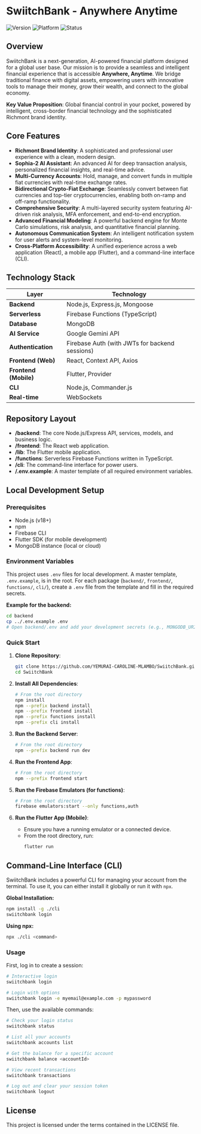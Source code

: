 # SwiitchBank - Anywhere Anytime

![Version](https://img.shields.io/badge/Version-1.0.0-blue.svg)
![Platform](https://img.shields.io/badge/Platform-Node.js%20|%20React%20|%20Flutter-brightgreen.svg)
![Status](https://img.shields.io/badge/Status-Live-green.svg)

## Overview

SwiitchBank is a next-generation, AI-powered financial platform designed for a global user base. Our mission is to provide a seamless and intelligent financial experience that is accessible **Anywhere, Anytime**. We bridge traditional finance with digital assets, empowering users with innovative tools to manage their money, grow their wealth, and connect to the global economy.

**Key Value Proposition**: Global financial control in your pocket, powered by intelligent, cross-border financial technology and the sophisticated Richmont brand identity.

## Core Features

-   **Richmont Brand Identity**: A sophisticated and professional user experience with a clean, modern design.
-   **Sophia-2 AI Assistant**: An advanced AI for deep transaction analysis, personalized financial insights, and real-time advice.
-   **Multi-Currency Accounts**: Hold, manage, and convert funds in multiple fiat currencies with real-time exchange rates.
-   **Bidirectional Crypto-Fiat Exchange**: Seamlessly convert between fiat currencies and top-tier cryptocurrencies, enabling both on-ramp and off-ramp functionality.
-   **Comprehensive Security**: A multi-layered security system featuring AI-driven risk analysis, MFA enforcement, and end-to-end encryption.
-   **Advanced Financial Modeling**: A powerful backend engine for Monte Carlo simulations, risk analysis, and quantitative financial planning.
-   **Autonomous Communication System**: An intelligent notification system for user alerts and system-level monitoring.
-   **Cross-Platform Accessibility**: A unified experience across a web application (React), a mobile app (Flutter), and a command-line interface (CLI).

## Technology Stack

| Layer                | Technology                                        |
| -------------------- | ------------------------------------------------- |
| **Backend**          | Node.js, Express.js, Mongoose                     |
| **Serverless**       | Firebase Functions (TypeScript)                   |
| **Database**         | MongoDB                                           |
| **AI Service**       | Google Gemini API                                 |
| **Authentication**   | Firebase Auth (with JWTs for backend sessions)    |
| **Frontend (Web)**   | React, Context API, Axios                         |
| **Frontend (Mobile)**| Flutter, Provider                                 |
| **CLI**              | Node.js, Commander.js                             |
| **Real-time**        | WebSockets                                        |

## Repository Layout

-   **/backend**: The core Node.js/Express API, services, models, and business logic.
-   **/frontend**: The React web application.
-   **/lib**: The Flutter mobile application.
-   **/functions**: Serverless Firebase Functions written in TypeScript.
-   **/cli**: The command-line interface for power users.
-   **/.env.example**: A master template of all required environment variables.

## Local Development Setup

### Prerequisites

-   Node.js (v18+)
-   npm
-   Firebase CLI
-   Flutter SDK (for mobile development)
-   MongoDB instance (local or cloud)

### Environment Variables

This project uses `.env` files for local development. A master template, `.env.example`, is in the root. For each package (`backend/`, `frontend/`, `functions/`, `cli/`), create a `.env` file from the template and fill in the required secrets.

**Example for the backend:**
```bash
cd backend
cp ../.env.example .env
# Open backend/.env and add your development secrets (e.g., MONGODB_URI, GEMINI_API_KEY)
```

### Quick Start

1.  **Clone Repository**:
    ```bash
    git clone https://github.com/YEMURAI-CAROLINE-MLAMBO/SwiitchBank.git
    cd SwiitchBank
    ```

2.  **Install All Dependencies**:
    ```bash
    # From the root directory
    npm install
    npm --prefix backend install
    npm --prefix frontend install
    npm --prefix functions install
    npm --prefix cli install
    ```

3.  **Run the Backend Server**:
    ```bash
    # From the root directory
    npm --prefix backend run dev
    ```

4.  **Run the Frontend App**:
    ```bash
    # From the root directory
    npm --prefix frontend start
    ```

5.  **Run the Firebase Emulators (for functions)**:
    ```bash
    # From the root directory
    firebase emulators:start --only functions,auth
    ```

6.  **Run the Flutter App (Mobile)**:
    -   Ensure you have a running emulator or a connected device.
    -   From the root directory, run:
        ```bash
        flutter run
        ```

## Command-Line Interface (CLI)

SwiitchBank includes a powerful CLI for managing your account from the terminal. To use it, you can either install it globally or run it with `npx`.

**Global Installation:**
```bash
npm install -g ./cli
swiitchbank login
```

**Using npx:**
```bash
npx ./cli <command>
```

### Usage

First, log in to create a session:
```bash
# Interactive login
swiitchbank login

# Login with options
swiitchbank login -e myemail@example.com -p mypassword
```

Then, use the available commands:
```bash
# Check your login status
swiitchbank status

# List all your accounts
swiitchbank accounts list

# Get the balance for a specific account
swiitchbank balance <accountId>

# View recent transactions
swiitchbank transactions

# Log out and clear your session token
swiitchbank logout
```

## License

This project is licensed under the terms contained in the LICENSE file.